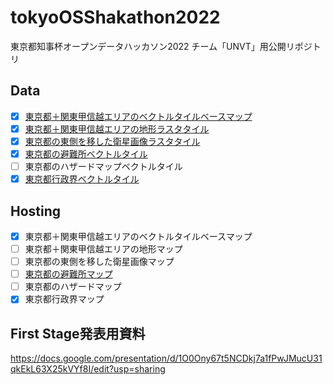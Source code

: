 # tokyoOSShakathon2022
東京都知事杯オープンデータハッカソン2022 チーム「UNVT」用公開リポジトリ

## Data
- [x] [東京都＋関東甲信越エリアのベクトルタイルベースマップ](https://github.com/ShogoHirasawa/kanto_vector_map/tree/main/zxy)
- [x] [東京都＋関東甲信越エリアの地形ラスタタイル](https://github.com/furuhashilab/tokyoOSShakathon2022/tree/main/data/RGB_Elevation)
- [x] [東京都の東側を移した衛星画像ラスタタイル](https://github.com/furuhashilab/tokyoOSShakathon2022/tree/main/data/satellite_image)
- [x] [東京都の避難所ベクトルタイル](https://github.com/furuhashilab/UNVT_for_Tokyo-to)
- [ ] 東京都のハザードマップベクトルタイル
- [x] [東京都行政界ベクトルタイル](https://github.com/furuhashilab/tokyoOSShakathon2022/tree/main/data/administrative_division/zxy)

## Hosting
- [x] 東京都＋関東甲信越エリアのベクトルタイルベースマップ
- [ ] 東京都＋関東甲信越エリアの地形マップ
- [ ] 東京都の東側を移した衛星画像マップ
- [ ] [東京都の避難所マップ](https://furuhashilab.github.io/UNVT_for_Tokyo-to/)
- [ ] 東京都のハザードマップ
- [x] 東京都行政界マップ

## First Stage発表用資料
https://docs.google.com/presentation/d/1O0Ony67t5NCDkj7a1fPwJMucU31qkEkL63X25kVYf8I/edit?usp=sharing

